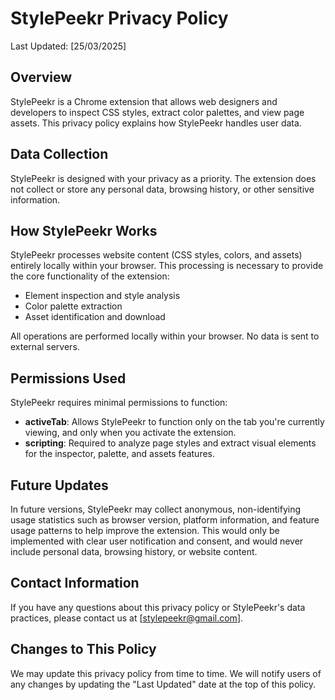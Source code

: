 # StylePeekr Privacy Policy

Last Updated: [25/03/2025]

## Overview

StylePeekr is a Chrome extension that allows web designers and developers to inspect CSS styles, extract color palettes, and view page assets. This privacy policy explains how StylePeekr handles user data.

## Data Collection

StylePeekr is designed with your privacy as a priority. The extension does not collect or store any personal data, browsing history, or other sensitive information.

## How StylePeekr Works

StylePeekr processes website content (CSS styles, colors, and assets) entirely locally within your browser. This processing is necessary to provide the core functionality of the extension:

- Element inspection and style analysis
- Color palette extraction
- Asset identification and download

All operations are performed locally within your browser. No data is sent to external servers.

## Permissions Used

StylePeekr requires minimal permissions to function:

- **activeTab**: Allows StylePeekr to function only on the tab you're currently viewing, and only when you activate the extension.
- **scripting**: Required to analyze page styles and extract visual elements for the inspector, palette, and assets features.

## Future Updates

In future versions, StylePeekr may collect anonymous, non-identifying usage statistics such as browser version, platform information, and feature usage patterns to help improve the extension. This would only be implemented with clear user notification and consent, and would never include personal data, browsing history, or website content.

## Contact Information

If you have any questions about this privacy policy or StylePeekr's data practices, please contact us at [stylepeekr@gmail.com].

## Changes to This Policy

We may update this privacy policy from time to time. We will notify users of any changes by updating the "Last Updated" date at the top of this policy.
